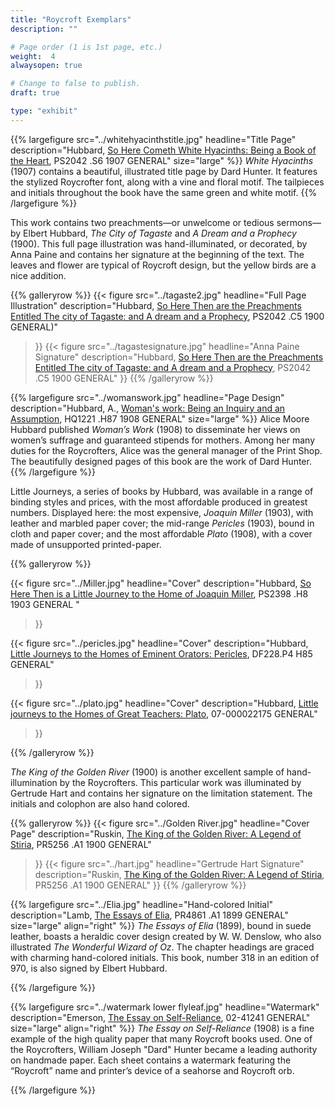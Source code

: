 ```yaml
---
title: "Roycroft Exemplars"
description: ""

# Page order (1 is 1st page, etc.)
weight:  4
alwaysopen: true

# Change to false to publish.
draft: true

type: "exhibit"
---
```


{{% largefigure src="../whitehyacinthstitle.jpg"
                headline="Title Page"
                description="Hubbard, [So Here Cometh White Hyacinths: Being a Book of the Heart](https://bc-primo.hosted.exlibrisgroup.com/primo-explore/fulldisplay?docid=ALMA-BC21334388030001021&context=L&vid=bclib_new&search_scope=lib_BURNS&tab=bcl_only&lang=en_US), PS2042 .S6 1907 GENERAL"
                size="large" %}}
*White Hyacinths* (1907) contains a beautiful, illustrated title page by Dard Hunter. It features the stylized Roycrofter font, along with a vine and floral motif. The tailpieces and initials throughout the book have the same green and white motif.
{{% /largefigure %}}


This work contains two preachments—or unwelcome or tedious sermons—by Elbert Hubbard, *The City of Tagaste* and *A Dream and a Prophecy* (1900). This full page illustration was hand-illuminated, or decorated, by Anna Paine and contains her signature at the beginning of the text. The leaves and flower are typical of Roycroft design, but the yellow birds are a nice addition.



{{% galleryrow %}}
{{< figure src="../tagaste2.jpg"
           headline="Full Page Illustration"
           description="Hubbard, [So Here Then are the Preachments Entitled The city of Tagaste: and A dream and a Prophecy](https://bc-primo.hosted.exlibrisgroup.com/primo-explore/fulldisplay?docid=ALMA-BC21327955940001021&context=L&vid=bclib_new&search_scope=lib_BURNS&tab=bcl_only&lang=en_US), PS2042 .C5 1900 GENERAL)"
>}}
{{< figure src="../tagastesignature.jpg"
           headline="Anna Paine Signature"
           description="Hubbard, [So Here Then are the Preachments Entitled The city of Tagaste: and A dream and a Prophecy](https://bc-primo.hosted.exlibrisgroup.com/primo-explore/fulldisplay?docid=ALMA-BC21327955940001021&context=L&vid=bclib_new&search_scope=lib_BURNS&tab=bcl_only&lang=en_US), PS2042 .C5 1900 GENERAL"
>}}
{{% /galleryrow %}}


{{% largefigure src="../womanswork.jpg"
                headline="Page Design"
                description="Hubbard, A., [Woman's work: Being an Inquiry and an Assumption](https://bc-primo.hosted.exlibrisgroup.com/primo-explore/fulldisplay?docid=ALMA-BC21364553120001021&context=L&vid=bclib_new&search_scope=lib_BURNS&tab=bcl_only&lang=en_US), HQ1221 .H87 1908 GENERAL"
                size="large" %}}
Alice Moore Hubbard published *Woman’s Work* (1908) to disseminate her views on women’s suffrage and guaranteed stipends for mothers. Among her many duties for the Roycrofters, Alice was the general manager of the Print Shop. The beautifully designed pages of this book are the work of Dard Hunter.
{{% /largefigure %}}

Little Journeys, a series of books by Hubbard, was available in a range of binding styles and prices, with the most affordable produced in greatest numbers. Displayed here: the most expensive, *Joaquin Miller* (1903), with leather and marbled paper cover; the mid-range *Pericles* (1903), bound in cloth and paper cover; and the most affordable *Plato* (1908), with a cover made of unsupported printed-paper.

{{% galleryrow %}}


{{< figure src="../Miller.jpg"
           headline="Cover"
           description="Hubbard, [So Here Then is a Little Journey to the Home of Joaquin Miller](https://bc-primo.hosted.exlibrisgroup.com/primo-explore/fulldisplay?docid=ALMA-BC21320319070001021&context=L&vid=bclib_new&search_scope=lib_BURNS&tab=bcl_only&lang=en_US), PS2398 .H8 1903 GENERAL "
>}}

{{< figure src="../pericles.jpg"
           headline="Cover"
           description="Hubbard, [Little Journeys to the Homes of Eminent Orators: Pericles](https://bc-primo.hosted.exlibrisgroup.com/primo-explore/fulldisplay?docid=ALMA-BC21339974320001021&context=L&vid=bclib_new&search_scope=lib_BURNS&tab=bcl_only&lang=en_US), DF228.P4 H85 GENERAL"
>}}

{{< figure src="../plato.jpg"
           headline="Cover"
           description="Hubbard, [Little journeys to the Homes of Great Teachers: Plato](https://bc-primo.hosted.exlibrisgroup.com/primo-explore/fulldisplay?docid=ALMA-BC21335517720001021&context=L&vid=bclib_new&search_scope=lib_BURNS&tab=bcl_only&lang=en_US), 07-000022175 GENERAL"
>}}

{{% /galleryrow %}}


*The King of the Golden River* (1900) is another excellent sample of hand-illumination by the Roycrofters. This particular work was illuminated by Gertrude Hart and contains her signature on the limitation statement. The initials and colophon are also hand colored.





{{% galleryrow %}}
{{< figure src="../Golden River.jpg"
           headline="Cover Page"
           description="Ruskin, [The King of the Golden River: A Legend of Stiria](https://bc-primo.hosted.exlibrisgroup.com/primo-explore/fulldisplay?docid=ALMA-BC21348196140001021&context=L&vid=bclib_new&search_scope=lib_BURNS&tab=bcl_only&lang=en_US), PR5256 .A1 1900 GENERAL"
>}}
{{< figure src="../hart.jpg"
           headline="Gertrude Hart Signature"
           description="Ruskin, [The King of the Golden River: A Legend of Stiria](https://bc-primo.hosted.exlibrisgroup.com/primo-explore/fulldisplay?docid=ALMA-BC21348196140001021&context=L&vid=bclib_new&search_scope=lib_BURNS&tab=bcl_only&lang=en_US), PR5256 .A1 1900 GENERAL"
>}}
{{% /galleryrow %}}



{{% largefigure src="../Elia.jpg"
                headline="Hand-colored Initial"
				description="Lamb, [The Essays of Elia](https://bc-primo.hosted.exlibrisgroup.com/primo-explore/fulldisplay?docid=ALMA-BC21327955630001021&context=L&vid=bclib_new&search_scope=lib_BURNS&tab=bcl_only&lang=en_US), PR4861 .A1 1899 GENERAL"
                size="large"
                align="right" %}}
*The Essays of Elia* (1899), bound in suede leather, boasts a heraldic cover design created by W. W. Denslow, who also illustrated *The Wonderful Wizard of Oz*. The chapter headings are graced with charming hand-colored initials. This book, number 318 in an edition of 970, is also signed by Elbert Hubbard.

{{% /largefigure %}}

{{% largefigure src="../watermark lower flyleaf.jpg"
                headline="Watermark"
				description="Emerson, [The Essay on Self-Reliance](https://bc-primo.hosted.exlibrisgroup.com/primo-explore/fulldisplay?docid=ALMA-BC21356191730001021&context=L&vid=bclib_new&search_scope=lib_BURNS&tab=bcl_only&lang=en_US), 02-41241 GENERAL"
                size="large"
                align="right" %}}
*The Essay on Self-Reliance* (1908) is a fine example of the high quality paper that many Roycroft books used. One of the Roycrofters, William Joseph "Dard" Hunter became a leading authority on handmade paper. Each sheet contains a watermark featuring the “Roycroft” name and printer’s device of a seahorse and Roycroft orb.

{{% /largefigure %}}


